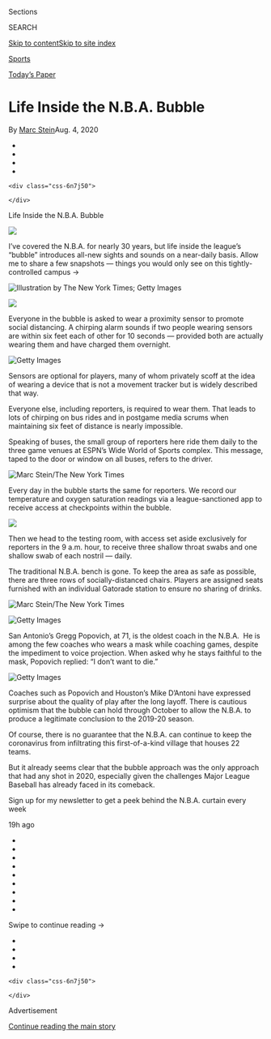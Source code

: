<div id="app">

<div id="standalone-header">

<div class="interactive-masthead NYTAppHideMasthead css-ri3gv3 e1suatyy0">

<div class="section css-ui9rw0 e1suatyy2">

<div class="css-eph4ug er09x8g0">

<div class="css-6n7j50">

</div>

<span class="css-1dv1kvn">Sections</span>

<div class="css-10488qs">

<span class="css-1dv1kvn">SEARCH</span>

</div>

[Skip to content](#site-content)[Skip to site
index](#site-index)

</div>

<div id="masthead-section-label" class="css-1wr3we4 eaxe0e00">

[Sports](https://www.nytimes3xbfgragh.onion/section/sports)

</div>

<div class="css-10698na e1huz5gh0">

</div>

</div>

<div id="masthead-bar-one" class="section hasLinks css-15hmgas e1csuq9d3">

<div class="css-uqyvli e1csuq9d0">

</div>

<div class="css-1uqjmks e1csuq9d1">

</div>

<div class="css-9e9ivx">

[](https://myaccount.nytimes3xbfgragh.onion/auth/login?response_type=cookie&client_id=vi)

</div>

<div class="css-1bvtpon e1csuq9d2">

[Today’s Paper](https://www.nytimes3xbfgragh.onion/section/todayspaper)

</div>

</div>

</div>

</div>

<div id="site-content" data-role="main">

# Life Inside the N.B.A. Bubble

<div class="css-1vegfwe interactive-byline-container">

By [<span class="css-1baulvz last-byline" itemprop="name">Marc
Stein</span>](https://www.nytimes3xbfgragh.onion/by/marc-stein)Aug. 4,
2020

</div>

<div id="interactive-standalone-sharetools" class="css-wkcogx">

<div>

<div class="interactive-sharetools css-9z2bwm" data-role="toolbar" data-aria-label="Social Media Share buttons, Save button, and Comments Panel with current comment count" data-testid="share-tools">

  - 
  - 
  - 
  - 
    
    <div class="css-6n7j50">
    
    </div>

</div>

</div>

</div>

<div id="nba-bubble-coronavirus" class="section css-l08pwh interactive-minimal interactive-content interactive-size-medium" data-id="100000007270411">

<div class="css-17ih8de interactive-body">

<div id="burst-app" data-role="main">

<div class="classic css-cfnbvm">

<div id="dispatch-page" class="section">

<div class="css-d3a86e">

<div class="css-lwyu3n">

Life Inside the N.B.A.
Bubble

</div>

</div>

<div class="css-1xm32e0">

![](https://static01.graylady3jvrrxbe.onion/images/2018/06/14/multimedia/author-marc-stein/author-marc-stein-thumbStandard.png)

</div>

<div class="section cards css-p1ob2k">

<div class="slider css-y2ed8m">

<div class="css-1biw7g7">

<div class="basic-card css-1pitdyw" data-index="0" data-dispatch-id="RGlzcGF0Y2g6NDIyNw==" data-items-length="9" data-card-type="basic">

<div class="css-tngyzy">

I’ve covered the N.B.A. for nearly 30 years, but life inside the
league’s “bubble” introduces all-new sights and sounds on a near-daily
basis. Allow me to share a few snapshots — things you would only see on
this tightly-controlled campus →

![<span class="css-15esflk">Illustration by The New York Times; Getty
Images</span>](https://static01.graylady3jvrrxbe.onion/images/2020/08/03/reader-center/burst-nba-ball/burst-nba-ball-blog480-v2.jpg)

</div>

</div>

</div>

<div class="css-1biw7g7">

<div class="basic-card css-1pitdyw" data-index="1" data-dispatch-id="RGlzcGF0Y2g6NDIyNw==" data-items-length="9" data-card-type="basic">

<div class="css-tngyzy">

![](https://static01.graylady3jvrrxbe.onion/images/2020/08/03/reader-center/burst-nba-proximity/burst-nba-proximity-blog480-v2.gif)

Everyone in the bubble is asked to wear a proximity sensor to promote
social distancing. A chirping alarm sounds if two people wearing sensors
are within six feet each of other for 10 seconds — provided both are
actually wearing them and have charged them
overnight.

</div>

</div>

</div>

<div class="css-1biw7g7">

<div class="basic-card css-1pitdyw" data-index="2" data-dispatch-id="RGlzcGF0Y2g6NDIyNw==" data-items-length="9" data-card-type="basic">

<div class="css-tngyzy">

![<span class="css-15esflk">Getty
Images</span>](https://static01.graylady3jvrrxbe.onion/images/2020/08/03/reader-center/burst-nba-reporter/burst-nba-reporter-blog480.jpg)

Sensors are optional for players, many of whom privately scoff at the
idea of wearing a device that is not a movement tracker but is widely
described that way.

<span class="css-ffm88e"> </span>Everyone else, including reporters, is
required to wear them. That leads to lots of chirping on bus rides and
in postgame media scrums when maintaining six feet of distance is nearly
impossible. 

</div>

</div>

</div>

<div class="css-1biw7g7">

<div class="basic-card css-1pitdyw" data-index="3" data-dispatch-id="RGlzcGF0Y2g6NDIyNw==" data-items-length="9" data-card-type="basic">

<div class="css-tngyzy">

Speaking of buses, the small group of reporters here ride them daily to
the three game venues at ESPN’s Wide World of Sports complex. This
message, taped to the door or window on all buses, refers to the driver.

![<span class="css-15esflk">Marc Stein/The New York
Times</span>](https://static01.graylady3jvrrxbe.onion/images/2020/08/03/reader-center/burst-nba-bus/burst-nba-bus-blog480.jpg)

</div>

</div>

</div>

<div class="css-1biw7g7">

<div class="basic-card css-1pitdyw" data-index="4" data-dispatch-id="RGlzcGF0Y2g6NDIyNw==" data-items-length="9" data-card-type="basic">

<div class="css-tngyzy">

Every day in the bubble starts the same for reporters. We record our
temperature and oxygen saturation readings via a league-sanctioned app
to receive access at checkpoints within the
bubble.<span class="css-ffm88e">
</span>

![](https://static01.graylady3jvrrxbe.onion/images/2020/08/03/reader-center/nba-burst-door/nba-burst-door-blog480-v3.jpg)

Then we head to the testing room, with access set aside exclusively for
reporters in the 9 a.m. hour, to receive three shallow throat swabs and
one shallow swab of each nostril —
daily.

</div>

</div>

</div>

<div class="css-1biw7g7">

<div class="basic-card css-1pitdyw" data-index="5" data-dispatch-id="RGlzcGF0Y2g6NDIyNw==" data-items-length="9" data-card-type="basic">

<div class="css-tngyzy">

The traditional N.B.A. bench is gone. To keep the area as safe as
possible, there are three rows of socially-distanced chairs. Players are
assigned seats furnished with an individual Gatorade station to ensure
no sharing of drinks.

![<span class="css-15esflk">Marc Stein/The New York
Times</span>](https://static01.graylady3jvrrxbe.onion/images/2020/08/03/reader-center/burst-nba-seats/burst-nba-seats-blog480.jpg)

</div>

</div>

</div>

<div class="css-1biw7g7">

<div class="basic-card css-1pitdyw" data-index="6" data-dispatch-id="RGlzcGF0Y2g6NDIyNw==" data-items-length="9" data-card-type="basic">

<div class="css-tngyzy">

![<span class="css-15esflk">Getty
Images</span>](https://static01.graylady3jvrrxbe.onion/images/2020/08/03/reader-center/burst-nba-pop/burst-nba-pop-blog480.jpg)

San Antonio’s Gregg Popovich, at 71, is the oldest coach in the
N.B.A.<span class="css-ffm88e">  </span>He is among the few coaches who
wears a mask while coaching games, despite the impediment to voice
projection. When asked why he stays faithful to the mask, Popovich
replied: “I don’t want to
die.”

</div>

</div>

</div>

<div class="css-1biw7g7">

<div class="basic-card css-1pitdyw" data-index="7" data-dispatch-id="RGlzcGF0Y2g6NDIyNw==" data-items-length="9" data-card-type="basic">

<div class="css-tngyzy">

![<span class="css-15esflk">Getty
Images</span>](https://static01.graylady3jvrrxbe.onion/images/2020/08/03/reader-center/burst-nba-lebron/burst-nba-lebron-blog480.jpg)

Coaches such as Popovich and Houston’s Mike D’Antoni have expressed
surprise about the quality of play after the long layoff. There is
cautious optimism that the bubble can hold through October to allow the
N.B.A. to produce a legitimate conclusion to the 2019-20
season.

</div>

</div>

</div>

<div class="css-1biw7g7">

<div class="basic-card css-1pitdyw" data-index="8" data-dispatch-id="RGlzcGF0Y2g6NDIyNw==" data-items-length="9" data-card-type="basic">

<div class="css-lwyu3n">

Of course, there is no guarantee that the N.B.A. can continue to keep
the coronavirus from infiltrating this first-of-a-kind village that
houses 22 teams.

But it already seems clear that the bubble approach was the only
approach that had any shot in 2020, especially given the challenges
Major League Baseball has already faced in its comeback.

[](https://www.nytimes3xbfgragh.onion/newsletters/signup/MSB)

<span class="css-1r1o0g5">Sign up for my newsletter to get a peek behind
the N.B.A. curtain every
<span class="arrow arrow-right">week</span></span>

</div>

</div>

</div>

</div>

<span class="arrow arrow-left css-sok7ez" data-role="button" data-aria-label="Previous card" hidden="" tabindex="0"></span><span class="arrow arrow-right css-sok7ez" data-role="button" data-aria-label="Next card" tabindex="0"></span>

</div>

19h ago

  - 
  - 
  - 
  - 
  - 
  - 
  - 
  - 
  - 
<span class="css-t4up1p" data-role="button" tabindex="0"></span>

<div class="onboarding-swipe css-q95hvb">

Swipe to continue reading
→

</div>

</div>

</div>

</div>

</div>

</div>

</div>

<div id="standalone-footer">

<div>

<div>

<div id="interactive-footer-wrapper">

<div class="css-i29ckm">

<div class="interactive-sharetools css-9z2bwm" data-role="toolbar" data-aria-label="Social Media Share buttons, Save button, and Comments Panel with current comment count" data-testid="share-tools">

  - 
  - 
  - 
  - 
    
    <div class="css-6n7j50">
    
    </div>

</div>

</div>

<div>

</div>

<div id="bottom-wrapper" class="css-1ede5it">

<div id="bottom-slug" class="css-l9onyx">

Advertisement

</div>

[Continue reading the main
story](#after-bottom)

<div id="bottom" class="ad bottom-wrapper" style="text-align:center;height:100%;display:block;min-height:90px">

</div>

<div id="after-bottom">

</div>

</div>

## Site Index

<div>

</div>

## Site Information Navigation

  - [© <span>2020</span> <span>The New York Times
    Company</span>](https://help.nytimes3xbfgragh.onion/hc/en-us/articles/115014792127-Copyright-notice)

<!-- end list -->

  - [NYTCo](https://www.nytco.com/)
  - [Contact
    Us](https://help.nytimes3xbfgragh.onion/hc/en-us/articles/115015385887-Contact-Us)
  - [Work with us](https://www.nytco.com/careers/)
  - [Advertise](https://nytmediakit.com/)
  - [T Brand Studio](http://www.tbrandstudio.com/)
  - [Your Ad
    Choices](https://www.nytimes3xbfgragh.onion/privacy/cookie-policy#how-do-i-manage-trackers)
  - [Privacy](https://www.nytimes3xbfgragh.onion/privacy)
  - [Terms of
    Service](https://help.nytimes3xbfgragh.onion/hc/en-us/articles/115014893428-Terms-of-service)
  - [Terms of
    Sale](https://help.nytimes3xbfgragh.onion/hc/en-us/articles/115014893968-Terms-of-sale)
  - [Site
    Map](https://spiderbites.nytimes3xbfgragh.onion)
  - [Help](https://help.nytimes3xbfgragh.onion/hc/en-us)
  - [Subscriptions](https://www.nytimes3xbfgragh.onion/subscription?campaignId=37WXW)

</div>

</div>

</div>

</div>

</div>
